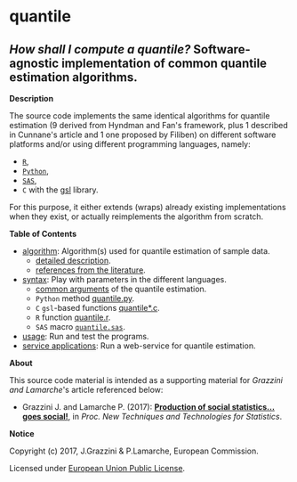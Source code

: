 quantile
======

_How shall I compute a quantile?_ Software-agnostic implementation of common quantile estimation algorithms.
---

**<a name="Description"></a>Description**

The source code implements the same identical algorithms for quantile estimation (9 derived from Hyndman and Fan's framework, plus 1 described in Cunnane's article and 1 one proposed by Filiben) on different software platforms and/or using different programming languages, namely:

* [`R`](https://www.r-project.org),
* [`Python`](https://www.python.org),
* [`SAS`](http://www.sas.com/),
* `C` with the [gsl](https://www.gnu.org/software/gsl/) library.

For this purpose, it either extends (wraps) already existing implementations when they exist, or actually reimplements the algorithm from scratch.

**Table of Contents**

* [algorithm](algorithm.md): Algorithm(s) used for quantile estimation of sample data.
  + [detailed description](algorithm.md#Algorithms).
  + [references from the literature](algorithm.md#References).
* [syntax](syntax.md): Play with parameters in the different languages.
  + [common arguments](quantile.md) of the quantile estimation.
  + `Python` method [quantile.py](python_quantile.md).
  + `C` `gsl`-based functions [quantile*.c](c_quantile.md).
  + `R` function [quantile.r](r_quantile.md).
  + `SAS` macro [`quantile.sas`](python_quantile.md).
* [usage](usage.md): Run and test the programs.
* [service applications](service.md): Run a web-service for quantile estimation.

**<a name="About"></a>About**

This source code material is intended as a supporting material for _Grazzini and Lamarche_'s article referenced below:

* Grazzini J. and Lamarche P. (2017): [**Production of social statistics... goes social!**](https://www.conference-service.com/NTTS2017/documents/agenda/data/abstracts/abstract_124.html), in _Proc.  New Techniques and Technologies for Statistics_.

    
**<a name="Notice"></a>Notice**

Copyright (c) 2017, J.Grazzini & P.Lamarche, European Commission.

Licensed under [European Union Public License](https://joinup.ec.europa.eu/community/eupl/og_page/european-union-public-licence-eupl-v11).
